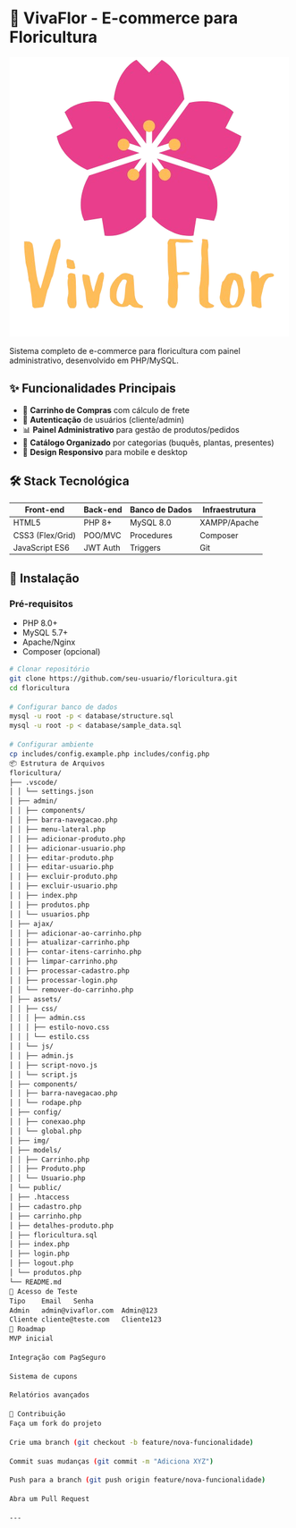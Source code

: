 # 🌸 VivaFlor - E-commerce para Floricultura

![Banner do Projeto](./img/logo.png)

Sistema completo de e-commerce para floricultura com painel administrativo, desenvolvido em PHP/MySQL.

## ✨ Funcionalidades Principais
- 🛒 **Carrinho de Compras** com cálculo de frete
- 👤 **Autenticação** de usuários (cliente/admin)
- 📊 **Painel Administrativo** para gestão de produtos/pedidos
- 🌷 **Catálogo Organizado** por categorias (buquês, plantas, presentes)
- 📱 **Design Responsivo** para mobile e desktop

## 🛠 Stack Tecnológica
| Front-end       | Back-end       | Banco de Dados | Infraestrutura  |
|-----------------|----------------|----------------|-----------------|
| HTML5           | PHP 8+         | MySQL 8.0      | XAMPP/Apache    |
| CSS3 (Flex/Grid)| POO/MVC        | Procedures     | Composer        |
| JavaScript ES6  | JWT Auth       | Triggers       | Git             |

## 🚀 Instalação

### Pré-requisitos
- PHP 8.0+
- MySQL 5.7+
- Apache/Nginx
- Composer (opcional)

```bash
# Clonar repositório
git clone https://github.com/seu-usuario/floricultura.git
cd floricultura

# Configurar banco de dados
mysql -u root -p < database/structure.sql
mysql -u root -p < database/sample_data.sql

# Configurar ambiente
cp includes/config.example.php includes/config.php
📦 Estrutura de Arquivos
floricultura/
├── .vscode/
│ │ └── settings.json
│ ├── admin/
│ │ ├── components/
│ │ ├── barra-navegacao.php
│ │ ├── menu-lateral.php
│ │ ├── adicionar-produto.php
│ │ ├── adicionar-usuario.php
│ │ ├── editar-produto.php
│ │ ├── editar-usuario.php
│ │ ├── excluir-produto.php
│ │ ├── excluir-usuario.php
│ │ ├── index.php
│ │ ├── produtos.php
│ │ └── usuarios.php
│ ├── ajax/
│ │ ├── adicionar-ao-carrinho.php
│ │ ├── atualizar-carrinho.php
│ │ ├── contar-itens-carrinho.php
│ │ ├── limpar-carrinho.php
│ │ ├── processar-cadastro.php
│ │ ├── processar-login.php
│ │ └── remover-do-carrinho.php
│ ├── assets/
│ │ ├── css/
│ │ │ ├── admin.css
│ │ │ ├── estilo-novo.css
│ │ │ └── estilo.css
│ │ └── js/
│ │ ├── admin.js
│ │ ├── script-novo.js
│ │ └── script.js
│ ├── components/
│ │ ├── barra-navegacao.php
│ │ └── rodape.php
│ ├── config/
│ │ ├── conexao.php
│ │ └── global.php
│ ├── img/
│ ├── models/
│ │ ├── Carrinho.php
│ │ ├── Produto.php
│ │ └── Usuario.php
│ └── public/
│ ├── .htaccess
│ ├── cadastro.php
│ ├── carrinho.php
│ ├── detalhes-produto.php
│ ├── floricultura.sql
│ ├── index.php
│ ├── login.php
│ ├── logout.php
│ └── produtos.php
└── README.md
🔐 Acesso de Teste
Tipo	Email	Senha
Admin	admin@vivaflor.com	Admin@123
Cliente	cliente@teste.com	Cliente123
📌 Roadmap
MVP inicial

Integração com PagSeguro

Sistema de cupons

Relatórios avançados

🤝 Contribuição
Faça um fork do projeto

Crie uma branch (git checkout -b feature/nova-funcionalidade)

Commit suas mudanças (git commit -m "Adiciona XYZ")

Push para a branch (git push origin feature/nova-funcionalidade)

Abra um Pull Request

---